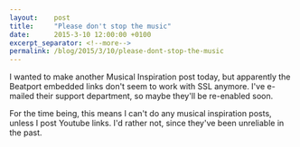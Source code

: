 ```yaml
---
layout:    post
title:     "Please don't stop the music"
date:      2015-3-10 12:00:00 +0100
excerpt_separator: <!--more-->
permalink: /blog/2015/3/10/please-dont-stop-the-music
---
```


I wanted to make another Musical Inspiration post today, but apparently the Beatport embedded links don't seem to work with SSL anymore. I've e-mailed their support department, so maybe they'll be re-enabled soon.

For the time being, this means I can't do any musical inspiration posts, unless I post Youtube links. I'd rather not, since they've been unreliable in the past.